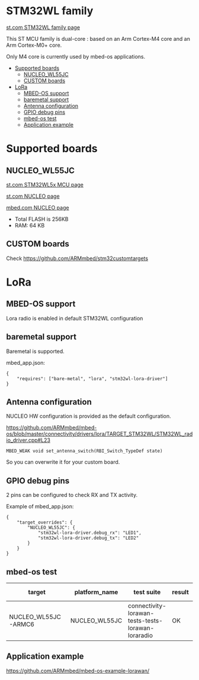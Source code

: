 # STM32WL family

[st.com STM32WL family page](https://www.st.com/en/microcontrollers-microprocessors/stm32wl-series.html)

This ST MCU family is dual-core : based on an Arm Cortex-M4 core and an Arm Cortex-M0+ core.

Only M4 core is currently used by mbed-os applications.

* [Supported boards](#supported-boards)
   * [NUCLEO_WL55JC](#nucleo_wl55jc)
   * [CUSTOM boards](#custom-boards)
* [LoRa](#lora)
   * [MBED-OS support](#mbed-os-support)
   * [baremetal support](#baremetal-support)
   * [Antenna configuration](#antenna-configuration)
   * [GPIO debug pins](#gpio-debug-pins)
   * [mbed-os test](#mbed-os-test)
   * [Application example](#application-example)


# Supported boards

## NUCLEO_WL55JC

[st.com STM32WL5x MCU page](https://www.st.com/en/microcontrollers-microprocessors/stm32wl5x.html)

[st.com NUCLEO page](https://www.st.com/en/evaluation-tools/nucleo-wl55jc.html)

[mbed.com NUCLEO page](https://os.mbed.com/platforms/ST-Nucleo-WL55JC/)

- Total FLASH is 256KB
- RAM: 64 KB


## CUSTOM boards

Check https://github.com/ARMmbed/stm32customtargets


# LoRa

## MBED-OS support

Lora radio is enabled in default STM32WL configuration

## baremetal support

Baremetal is supported.

mbed_app.json:
```
{
    "requires": ["bare-metal", "lora", "stm32wl-lora-driver"]
}
```


## Antenna configuration

NUCLEO HW configuration is provided as the default configuration.

https://github.com/ARMmbed/mbed-os/blob/master/connectivity/drivers/lora/TARGET_STM32WL/STM32WL_radio_driver.cpp#L23
```
MBED_WEAK void set_antenna_switch(RBI_Switch_TypeDef state)
```

So you can overwrite it for your custom board.


## GPIO debug pins

2 pins can be configured to check RX and TX activity.

Example of mbed_app.json:
```
{
    "target_overrides": {
        "NUCLEO_WL55JC": {
            "stm32wl-lora-driver.debug_rx": "LED1",
            "stm32wl-lora-driver.debug_tx": "LED2"
        }
    }
}
```

## mbed-os test

| target              | platform_name | test suite                                         | result | elapsed_time (sec) | copy_method |
|---------------------|---------------|----------------------------------------------------|--------|--------------------|-------------|
| NUCLEO_WL55JC-ARMC6 | NUCLEO_WL55JC | connectivity-lorawan-tests-tests-lorawan-loraradio | OK     | 44.8               | default     |



## Application example

https://github.com/ARMmbed/mbed-os-example-lorawan/
